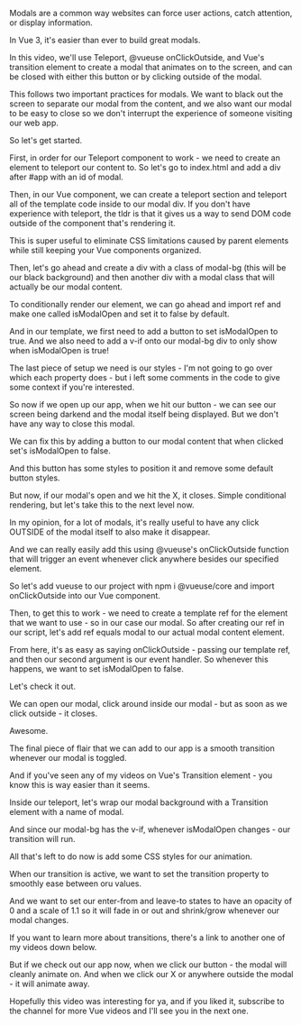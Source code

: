Modals are a common way websites can force user actions, catch attention, or display information.

In Vue 3, it's easier than ever to build great modals.

In this video, we'll use Teleport, @vueuse onClickOutside, and Vue's transition element to create a modal that animates on to the screen, and can be closed with either this button or by clicking outside of the modal.

This follows two important practices for modals. We want to black out the screen to separate our modal from the content, and we also want our modal to be easy to close so we don't interrupt the experience of someone visiting our web app.

So let's get started.

First, in order for our Teleport component to work - we need to create an element to teleport our content to. So let's go to index.html and add a div after #app with an id of modal.

Then, in our Vue component, we can create a teleport section and teleport all of the template code inside to our modal div. If you don't have experience with teleport, the tldr is that it gives us a way to send DOM code outside of the component that's rendering it.

This is super useful to eliminate CSS limitations caused by parent elements while still keeping your Vue components organized.

Then, let's go ahead and create a div with a class of modal-bg (this will be our black background) and then another div with a modal class that will actually be our modal content.

To conditionally render our element, we can go ahead and import ref and make one called isModalOpen and set it to false by default.

And in our template, we first need to add a button to set isModalOpen to true. And we also need to add a v-if onto our modal-bg div to only show when isModalOpen is true!

The last piece of setup we need is our styles - I'm not going to go over which each property does - but i left some comments in the code to give some context if you're interested.

So now if we open up our app, when we hit our button - we can see our screen being darkend and the modal itself being displayed. But we don't have any way to close this modal.

We can fix this by adding a button to our modal content that when clicked set's isModalOpen to false.

And this button has some styles to position it and remove some default button styles.

But now, if our modal's open and we hit the X, it closes. Simple conditional rendering, but let's take this to the next level now.

In my opinion, for a lot of modals, it's really useful to have any click OUTSIDE of the modal itself to also make it disappear.

And we can really easily add this using @vueuse's onClickOutside function that will trigger an event whenever click anywhere besides our specified element.

So let's add vueuse to our project with npm i @vueuse/core and import onClickOutside into our Vue component.

Then, to get this to work - we need to create a template ref for the element that we want to use - so in our case our modal. So after creating our ref in our script, let's add ref equals modal to our actual modal content element.

From here, it's as easy as saying onClickOutside - passing our template ref, and then our second argument is our event handler. So whenever this happens, we want to set isModalOpen to false.

Let's check it out.

We can open our modal, click around inside our modal - but as soon as we click outside - it closes.

Awesome.

The final piece of flair that we can add to our app is a smooth transition whenever our modal is toggled.

And if you've seen any of my videos on Vue's Transition element - you know this is way easier than it seems.

Inside our teleport, let's wrap our modal background with a Transition element with a name of modal.

And since our modal-bg has the v-if, whenever isModalOpen changes - our transition will run.

All that's left to do now is add some CSS styles for our animation.

When our transition is active, we want to set the transition property to smoothly ease between oru values.

And we want to set our enter-from and leave-to states to have an opacity of 0 and a scale of 1.1 so it will fade in or out and shrink/grow whenever our modal changes.

If you want to learn more about transitions, there's a link to another one of my videos down below.

But if we check out our app now, when we click our button - the modal will cleanly animate on. And when we click our X or anywhere outside the modal - it will animate away.

Hopefully this video was interesting for ya, and if you liked it, subscribe to the channel for more Vue videos and I'll see you in the next one.
